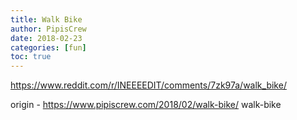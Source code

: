 ```yaml
---
title: Walk Bike
author: PipisCrew
date: 2018-02-23
categories: [fun]
toc: true
---
```


https://www.reddit.com/r/INEEEEDIT/comments/7zk97a/walk_bike/

origin - https://www.pipiscrew.com/2018/02/walk-bike/ walk-bike
